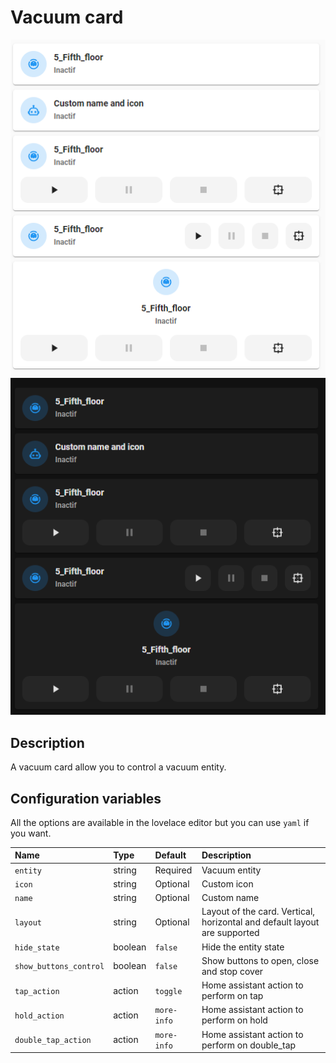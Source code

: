 # Vacuum card

![Vacuum light](../images/vacuum-light.png)
![Vacuum dark](../images/vacuum-dark.png)

## Description

A vacuum card allow you to control a vacuum entity.

## Configuration variables

All the options are available in the lovelace editor but you can use `yaml` if you want.

| Name                   | Type    | Default     | Description                                                               |
| :--------------------- | :------ | :---------- | :------------------------------------------------------------------------ |
| `entity`               | string  | Required    | Vacuum entity                                                             |
| `icon`                 | string  | Optional    | Custom icon                                                               |
| `name`                 | string  | Optional    | Custom name                                                               |
| `layout`               | string  | Optional    | Layout of the card. Vertical, horizontal and default layout are supported |
| `hide_state`           | boolean | `false`     | Hide the entity state                                                     |
| `show_buttons_control` | boolean | `false`     | Show buttons to open, close and stop cover                                |
| `tap_action`           | action  | `toggle`    | Home assistant action to perform on tap                                   |
| `hold_action`          | action  | `more-info` | Home assistant action to perform on hold                                  |
| `double_tap_action`    | action  | `more-info` | Home assistant action to perform on double_tap                            |
